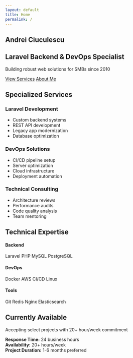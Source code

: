 ```yaml
---
layout: default
title: Home
permalink: /
---
```


<section class="hero">
  <div class="container">
    <div class="hero-content">
      <h1>Andrei Ciuculescu</h1>
      <h2>Laravel Backend & DevOps Specialist</h2>
      <p class="hero-subtitle">Building robust web solutions for SMBs since 2010</p>
      <div class="hero-buttons">
        <a href="#services" class="btn btn-primary">View Services</a>
        <a href="/about" class="btn btn-secondary">About Me</a>
      </div>
    </div>
  </div>
</section>

<section id="services" class="services">
  <div class="container">
    <h2>Specialized Services</h2>
    <div class="services-grid">
      <div class="service-card">
        <div class="service-icon">
          <i class="fab fa-laravel"></i>
        </div>
        <h3>Laravel Development</h3>
        <ul>
          <li>Custom backend systems</li>
          <li>REST API development</li>
          <li>Legacy app modernization</li>
          <li>Database optimization</li>
        </ul>
      </div>
      <div class="service-card">
        <div class="service-icon">
          <i class="fas fa-server"></i>
        </div>
        <h3>DevOps Solutions</h3>
        <ul>
          <li>CI/CD pipeline setup</li>
          <li>Server optimization</li>
          <li>Cloud infrastructure</li>
          <li>Deployment automation</li>
        </ul>
      </div>
      <div class="service-card">
        <div class="service-icon">
          <i class="fas fa-cogs"></i>
        </div>
        <h3>Technical Consulting</h3>
        <ul>
          <li>Architecture reviews</li>
          <li>Performance audits</li>
          <li>Code quality analysis</li>
          <li>Team mentoring</li>
        </ul>
      </div>
    </div>
  </div>
</section>

<section class="skills">
  <div class="container">
    <h2>Technical Expertise</h2>
    <div class="skills-grid">
      <div class="skill-category">
        <h4>Backend</h4>
        <div class="skill-tags">
          <span class="skill-tag">Laravel</span>
          <span class="skill-tag">PHP</span>
          <span class="skill-tag">MySQL</span>
          <span class="skill-tag">PostgreSQL</span>
        </div>
      </div>
      <div class="skill-category">
        <h4>DevOps</h4>
        <div class="skill-tags">
          <span class="skill-tag">Docker</span>
          <span class="skill-tag">AWS</span>
          <span class="skill-tag">CI/CD</span>
          <span class="skill-tag">Linux</span>
        </div>
      </div>
      <div class="skill-category">
        <h4>Tools</h4>
        <div class="skill-tags">
          <span class="skill-tag">Git</span>
          <span class="skill-tag">Redis</span>
          <span class="skill-tag">Nginx</span>
          <span class="skill-tag">Elasticsearch</span>
        </div>
      </div>
    </div>
  </div>
</section>

<section class="availability">
  <div class="container">
    <div class="availability-content">
      <h2>Currently Available</h2>
      <p>Accepting select projects with 20+ hour/week commitment</p>
      <div class="availability-details">
        <div class="detail">
          <strong>Response Time:</strong> 24 business hours
        </div>
        <div class="detail">
          <strong>Availability:</strong> 20+ hours/week
        </div>
        <div class="detail">
          <strong>Project Duration:</strong> 1-6 months preferred
        </div>
      </div>
    </div>
  </div>
</section>
